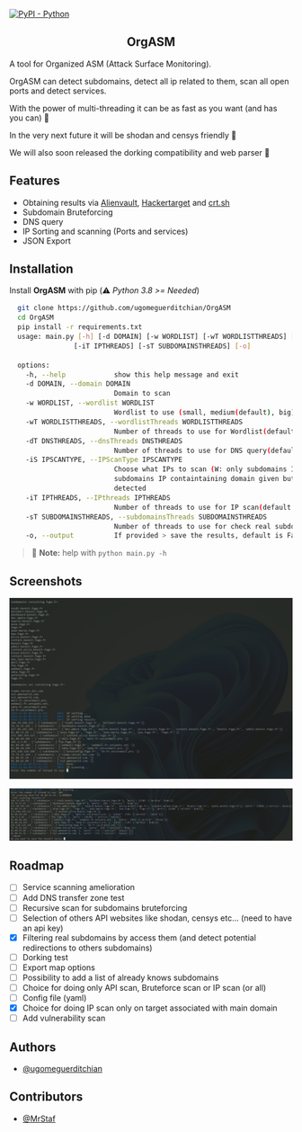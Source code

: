 
[![PyPI - Python](https://img.shields.io/badge/python-v3%2E8-181717?logo=python&style=flat)](https://github.com/ugomeguerditchian/OrgASM)

<h2 align="center">OrgASM</h2>

A tool for Organized ASM (Attack Surface Monitoring).

OrgASM can detect subdomains, detect all ip related to them, scan all open ports and detect services.

With the power of multi-threading it can be as fast as you want (and has you can) 🚀

In the very next future it will be shodan and censys friendly 🙌

We will also soon released the dorking compatibility and web parser 🥸

## Features

- Obtaining results via [Alienvault](https://otx.alienvault.com/), [Hackertarget](https://hackertarget.com/) and [crt.sh](https://crt.sh/)
- Subdomain Bruteforcing
- DNS query
- IP Sorting and scanning (Ports and services)
- JSON Export

## Installation

Install **OrgASM** with pip
(:warning: *Python 3.8 >= Needed*)

```bash
  git clone https://github.com/ugomeguerditchian/OrgASM
  cd OrgASM
  pip install -r requirements.txt
  usage: main.py [-h] [-d DOMAIN] [-w WORDLIST] [-wT WORDLISTTHREADS] [-dT DNSTHREADS] [-iS IPSCANTYPE]
                [-iT IPTHREADS] [-sT SUBDOMAINSTHREADS] [-o]

  options:
    -h, --help            show this help message and exit
    -d DOMAIN, --domain DOMAIN
                          Domain to scan
    -w WORDLIST, --wordlist WORDLIST
                          Wordlist to use (small, medium(default), big)
    -wT WORDLISTTHREADS, --wordlistThreads WORDLISTTHREADS
                          Number of threads to use for Wordlist(default 500)
    -dT DNSTHREADS, --dnsThreads DNSTHREADS
                          Number of threads to use for DNS query(default 500)
    -iS IPSCANTYPE, --IPScanType IPSCANTYPE
                          Choose what IPs to scan (W: only subdomains IP containing domain given, WR: only
                          subdomains IP containtaining domain given but with a redirect, A: All subdomains
                          detected
    -iT IPTHREADS, --IPthreads IPTHREADS
                          Number of threads to use for IP scan(default 2000)
    -sT SUBDOMAINSTHREADS, --subdomainsThreads SUBDOMAINSTHREADS
                          Number of threads to use for check real subdomains(default 500)
    -o, --output          If provided > save the results, default is False
```

> :memo: **Note:** help with `python main.py -h`

## Screenshots

![App Screenshot](./screenshots/Capture%20d%E2%80%99%C3%A9cran%202022-11-01%20095424.png)

![App Screenshot2](./screenshots/Capture%20d%E2%80%99%C3%A9cran%202022-11-01%20100931.png)

## Roadmap

- [ ] Service scanning amelioration
- [ ] Add DNS transfer zone test
- [ ] Recursive scan for subdomains bruteforcing
- [ ] Selection of others API websites like shodan, censys etc... (need to have an api key)
- [X] Filtering real subdomains by access them (and detect potential redirections to others subdomains)
- [ ] Dorking test
- [ ] Export map options
- [ ] Possibility to add a list of already knows subdomains
- [ ] Choice for doing only API scan, Bruteforce scan or IP scan (or all)
- [ ] Config file (yaml)
- [X] Choice for doing IP scan only on target associated with main domain
- [ ] Add vulnerability scan
## Authors

- [@ugomeguerditchian](https://github.com/ugomeguerditchian)

## Contributors

- [@MrStaf](https://github.com/MrStaf)
